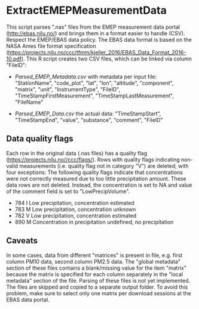 #  ExtractEMEPMeasurementData

This script parses ".nas" files from the EMEP measurement data portal (http://ebas.nilu.no/) and brings them in a format easier to handle (CSV). Respect the EMEP/EBAS data policy. The EBAS data format is based on the NASA Ames file format specification (https://projects.nilu.no/ccc/tfmm/kjeller_2016/EBAS_Data_Format_2016-10.pdf). This R script creates two CSV files, which can be linked via column "FileID":

 - *Parsed_EMEP_Metadata.csv* with metadata per input file: "StationName", "code_plot", "lat", "lon", "altitude", "component", "matrix", "unit", "InstrumentType", "FileID", "TimeStampFirstMeasurement", "TimeStampLastMeasurement", "FileName"
 
 - *Parsed_EMEP_Data.csv* the actual data: "TimeStampStart", "TimeStampEnd", "value", "substance", "comment", "FileID"
 
## Data quality flags
Each row in the original data (.nas files) has a quality flag (https://projects.nilu.no//ccc/flags/). Rows with quality flags indicating non-valid measurements (i.e. quality flag not in category "V") are deleted, with four exceptions: The following quality flags indicate that concentrations were not correctly measured due to too little precipitation amount. These data rows are not deleted. Instead, the concentration is set to NA and value of the comment field is set to "LowPrecipVolume".

 - 784	I	Low precipitation, concentration estimated
 - 783	M	Low precipitation, concentration unknown
 - 782	V	Low precipitation, concentration estimated
 - 890	M	Concentration in precipitation undefined, no precipitation

## Caveats
In some cases, data from different "matrices" is present in file, e.g. first column PM10 data, second column PM2.5 data. The "global metadata" section of these files contains a blank/missing value for the item "matrix" because the matrix is specified for each column separately in the "local metadata" section of the file. Parsing of these files is not yet implemented. The files are skipped and copied to a separate output folder. To avoid this problem, make sure to select only one matrix per download sessions at the EBAS data portal.
